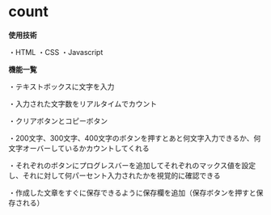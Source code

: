 # count
**使用技術**

・HTML
・CSS
・Javascript


**機能一覧**

・テキストボックスに文字を入力

・入力された文字数をリアルタイムでカウント

・クリアボタンとコピーボタン

・200文字、300文字、400文字のボタンを押すとあと何文字入力できるか、何文字オーバーしているかカウントしてくれる

・それぞれのボタンにプログレスバーを追加してそれぞれのマックス値を設定し、それに対して何パーセント入力されたかを視覚的に確認できる

・作成した文章をすぐに保存できるように保存欄を追加（保存ボタンを押すと保存される）
